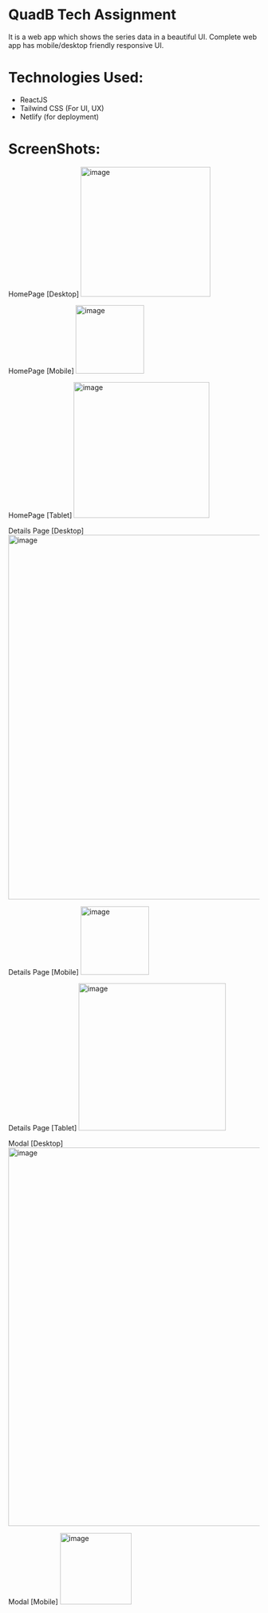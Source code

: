 # QuadB Tech Assignment
It is a web app which shows the series data in a beautiful UI. Complete web app has mobile/desktop friendly responsive UI.

# Technologies Used:
* ReactJS
* Tailwind CSS (For UI, UX)
* Netlify (for deployment)

# ScreenShots:
HomePage [Desktop] <img width="260" alt="image" src="https://user-images.githubusercontent.com/59444243/206724391-522c4c80-d43a-4c9b-bea3-9b29135aa45d.png">

HomePage [Mobile] <img width="137" alt="image" src="https://user-images.githubusercontent.com/59444243/206724568-9b37d754-d2f7-42a5-a0d3-eaad973a3696.png">

HomePage [Tablet] <img width="272" alt="image" src="https://user-images.githubusercontent.com/59444243/206724667-534d18e3-dad7-4757-88d7-0c31144b7b7e.png">

Details Page [Desktop] <img width="730" alt="image" src="https://user-images.githubusercontent.com/59444243/206724923-f97e10b3-ae1f-435d-85d8-3686809b8cb9.png">

Details Page [Mobile] <img width="137" alt="image" src="https://user-images.githubusercontent.com/59444243/206724812-5b21e0fb-5135-45c8-9435-f4905f87e54b.png">

Details Page [Tablet] <img width="295" alt="image" src="https://user-images.githubusercontent.com/59444243/206725263-acb20fbd-49a9-4fe1-a192-5f0449ef66bd.png">

Modal [Desktop] <img width="758" alt="image" src="https://user-images.githubusercontent.com/59444243/206725476-914d2ea4-1415-4ec3-8044-00fde133b28e.png">

Modal [Mobile] <img width="143" alt="image" src="https://user-images.githubusercontent.com/59444243/206725398-eea55967-1590-4921-8d2e-3be5d993b202.png">
